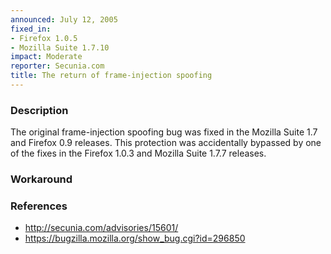 ```yaml
---
announced: July 12, 2005
fixed_in:
- Firefox 1.0.5
- Mozilla Suite 1.7.10
impact: Moderate
reporter: Secunia.com
title: The return of frame-injection spoofing
---
```


<h3>Description</h3>

<p>The original frame-injection spoofing bug was fixed in the Mozilla Suite 1.7
and Firefox 0.9 releases. This protection was accidentally bypassed by one
of the fixes in the Firefox 1.0.3 and Mozilla Suite 1.7.7 releases.</p>

<h3>Workaround</h3>

<h3>References</h3>

<ul>
<li><a class="ex-ref" href="http://secunia.com/advisories/15601/">http://secunia.com/advisories/15601/</a></li>

<li><a href="https://bugzilla.mozilla.org/show_bug.cgi?id=296850">
https://bugzilla.mozilla.org/show_bug.cgi?id=296850</a></li>
</ul>



